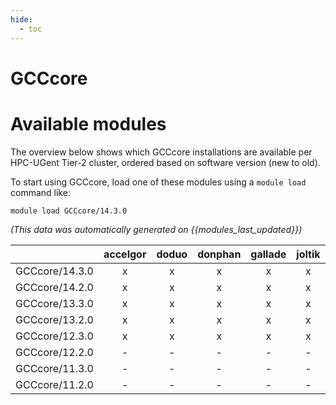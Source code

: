 ```yaml
---
hide:
  - toc
---
```


GCCcore
=======

# Available modules


The overview below shows which GCCcore installations are available per HPC-UGent Tier-2 cluster, ordered based on software version (new to old).

To start using GCCcore, load one of these modules using a `module load` command like:

```shell
module load GCCcore/14.3.0
```

*(This data was automatically generated on {{modules_last_updated}})*

| |accelgor|doduo|donphan|gallade|joltik|litleo|shinx|
| :---: | :---: | :---: | :---: | :---: | :---: | :---: | :---: |
|GCCcore/14.3.0|x|x|x|x|x|x|x|
|GCCcore/14.2.0|x|x|x|x|x|x|x|
|GCCcore/13.3.0|x|x|x|x|x|x|x|
|GCCcore/13.2.0|x|x|x|x|x|x|x|
|GCCcore/12.3.0|x|x|x|x|x|x|x|
|GCCcore/12.2.0|-|-|-|-|-|x|x|
|GCCcore/11.3.0|-|-|-|-|-|x|x|
|GCCcore/11.2.0|-|-|-|-|-|x|x|
